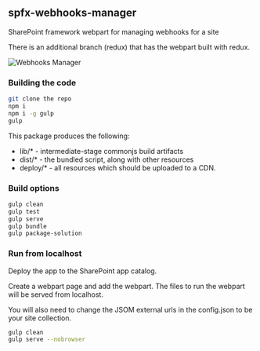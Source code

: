 ## spfx-webhooks-manager

SharePoint framework webpart for managing webhooks for a site

There is an additional branch (redux) that has the webpart built with redux.

![Webhooks Manager](./demo.gif)


### Building the code

```bash
git clone the repo
npm i
npm i -g gulp
gulp
```

This package produces the following:

* lib/* - intermediate-stage commonjs build artifacts
* dist/* - the bundled script, along with other resources
* deploy/* - all resources which should be uploaded to a CDN.

### Build options

```bash
gulp clean
gulp test
gulp serve
gulp bundle
gulp package-solution
```

### Run from localhost

Deploy the app to the SharePoint app catalog.

Create a webpart page and add the webpart. The files to run the webpart will be served from localhost.

You will also need to change the JSOM external urls in the config.json to be your site collection.

```bash
gulp clean
gulp serve --nobrowser
```
